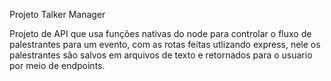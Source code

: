 Projeto Talker Manager

Projeto de API que usa funções nativas do node para controlar o fluxo de palestrantes para um evento, com as rotas feitas utlizando express, nele os palestrantes são salvos em arquivos de texto e retornados para o usuario por meio de endpoints.
